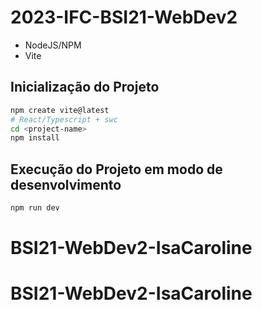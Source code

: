 # 2023-IFC-BSI21-WebDev2

- NodeJS/NPM
- Vite

## Inicialização do Projeto

```sh
npm create vite@latest
# React/Typescript + swc
cd <project-name>
npm install
```

## Execução do Projeto em modo de desenvolvimento

```sh
npm run dev
```
# BSI21-WebDev2-IsaCaroline
# BSI21-WebDev2-IsaCaroline
